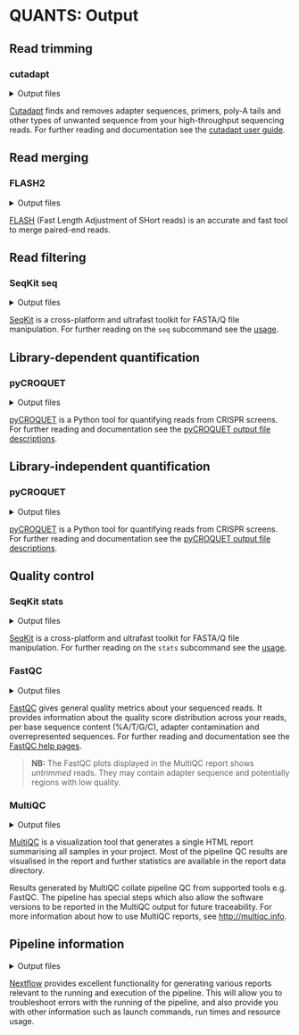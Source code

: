 # QUANTS: Output

## Read trimming

### cutadapt

<details markdown="1">
<summary>Output files</summary>

* `cutadapt/`
    * `*.trim.fastq.gz`: Trimmed sequences (FASTQ).
    * `*.cutadapt.log`: Log file containing trimming statistics.

</details>

[Cutadapt](https://cutadapt.readthedocs.io/en/stable/) finds and removes adapter sequences, primers, poly-A tails and other types of unwanted sequence from your high-throughput sequencing reads. For further reading and documentation see the [cutadapt user guide](https://cutadapt.readthedocs.io/en/stable/guide.html).

## Read merging

### FLASH2

<details markdown="1">
<summary>Output files</summary>

* `flash2/`
    * `*.merged.extendedFrags.fastq.gz`: Merged sequences (FASTQ).
    * `*.merged.notCombined_[1|2].fastq.gz`: Sequences that could not be merged (FASTQ).
    * `*.merged.hist`: Frequency of merged sequence lengths.

</details>

[FLASH](https://github.com/dstreett/FLASH2) (Fast Length Adjustment of SHort reads) is an accurate and fast tool to merge paired-end reads.

## Read filtering

### SeqKit seq

<details markdown="1">
<summary>Output files</summary>

* `seqkit_seq/`
    * `*.filtered.fq.gz`: Filtered sequences (FASTQ).

</details>

[SeqKit](https://bioinf.shenwei.me/seqkit) is a cross-platform and ultrafast toolkit for FASTA/Q file manipulation. For further reading on the `seq` subcommand see the [usage](https://bioinf.shenwei.me/seqkit/usage/#seq).


## Library-dependent quantification

### pyCROQUET

<details markdown="1">
<summary>Output files</summary>

* `pycroquet/`
    * `*.counts.tsv.gz`: Tab-delimited counts per oligo.
    * `*.cram[.crai]`: Read to oligo sequence alignments (and index).
    * `*.stats.json`: JSON-formatted statistics.

</details>

[pyCROQUET](https://github.com/cancerit/pycroquet) is a Python tool for quantifying reads from CRISPR screens. For further reading and documentation see the [pyCROQUET output file descriptions](https://github.com/cancerit/pycroquet#output-files).

## Library-independent quantification

### pyCROQUET

<details markdown="1">
<summary>Output files</summary>

* `pycroquet/`
    * `*.query_counts.tsv.gz`: Tab-delimited counts per unique read sequence.

</details>

[pyCROQUET](https://github.com/cancerit/pycroquet) is a Python tool for quantifying reads from CRISPR screens. For further reading and documentation see the [pyCROQUET output file descriptions](https://github.com/cancerit/pycroquet#output-files).


## Quality control


### SeqKit stats

<details markdown="1">
<summary>Output files</summary>

* `seqkit_stats/`
    * `*_[filtered|merged|trimmed|raw].stats.txt`: Basic sequencing statistics.

</details>

[SeqKit](https://bioinf.shenwei.me/seqkit) is a cross-platform and ultrafast toolkit for FASTA/Q file manipulation. For further reading on the `stats` subcommand see the [usage](https://bioinf.shenwei.me/seqkit/usage/#stats).

### FastQC

<details markdown="1">
<summary>Output files</summary>

* `fastqc/`
    * `*_fastqc.html`: FastQC report containing quality metrics.
    * `*_fastqc.zip`: Zip archive containing the FastQC report, tab-delimited data file and plot images.

</details>

[FastQC](http://www.bioinformatics.babraham.ac.uk/projects/fastqc/) gives general quality metrics about your sequenced reads. It provides information about the quality score distribution across your reads, per base sequence content (%A/T/G/C), adapter contamination and overrepresented sequences. For further reading and documentation see the [FastQC help pages](http://www.bioinformatics.babraham.ac.uk/projects/fastqc/Help/).

> **NB:** The FastQC plots displayed in the MultiQC report shows _untrimmed_ reads. They may contain adapter sequence and potentially regions with low quality.

### MultiQC

<details markdown="1">
<summary>Output files</summary>

* `multiqc/`
    * `multiqc_report.html`: a standalone HTML file that can be viewed in your web browser.
    * `multiqc_data/`: directory containing parsed statistics from the different tools used in the pipeline.
    * `multiqc_plots/`: directory containing static images from the report in various formats.

</details>

[MultiQC](http://multiqc.info) is a visualization tool that generates a single HTML report summarising all samples in your project. Most of the pipeline QC results are visualised in the report and further statistics are available in the report data directory.

Results generated by MultiQC collate pipeline QC from supported tools e.g. FastQC. The pipeline has special steps which also allow the software versions to be reported in the MultiQC output for future traceability. For more information about how to use MultiQC reports, see <http://multiqc.info>.

## Pipeline information

<details markdown="1">
<summary>Output files</summary>

* `pipeline_info/`
    * Reports generated by Nextflow: `execution_report.html`, `execution_timeline.html`, `execution_trace.txt` and `pipeline_dag.dot`/`pipeline_dag.svg`.
    * Reports generated by the pipeline: `pipeline_report.html`, `pipeline_report.txt` and `software_versions.tsv`.
    * Reformatted samplesheet files used as input to the pipeline: `samplesheet.valid.csv`.

</details>

[Nextflow](https://www.nextflow.io/docs/latest/tracing.html) provides excellent functionality for generating various reports relevant to the running and execution of the pipeline. This will allow you to troubleshoot errors with the running of the pipeline, and also provide you with other information such as launch commands, run times and resource usage.
